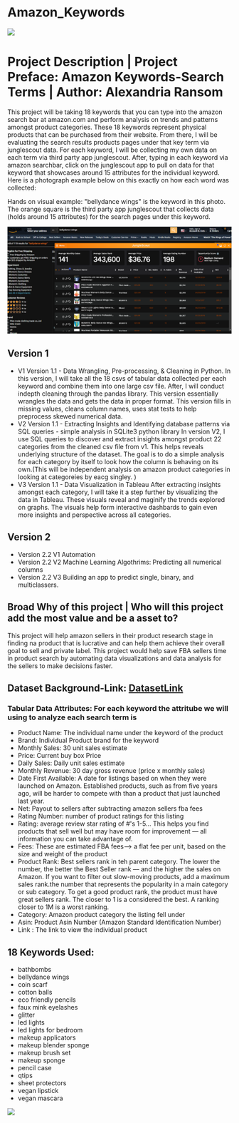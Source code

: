 #                   Amazon_Keywords 

![](https://github.com/Alexandria-Ransom/Amazon_Keywords/blob/main/amazonman.gif)



# Project Description | Project Preface: Amazon Keywords-Search Terms | Author: Alexandria Ransom

This project will be taking 18 keywords that you can type into the amazon search bar at amazon.com and perform analysis on trends and patterns amongst product categories. These 18 keywords represent physical products that can be purchased from their website. From there, I will be evaluating the search results products pages under that key term via junglescout data. For each keyword, I will be collecting  my own data on each term via third party app junglescout. After, typing in each keyword via amazon searchbar, click on the junglescout app to pull on data for that keyword that showcases around 15 attributes for the individual keyword. Here is a photograph example below on this exactly on how each word was collected:

Hands on visual example: "bellydance wings" is the keyword in this photo. The orange square is the third party app junglescout that collects data (holds around 15 attributes) for the search pages under this keyword.

![junglescout](https://github.com/Alexandria-Ransom/Amazon_Keywords/blob/Version1.1/gifs/photos/junglescout.png)







## Version 1
- V1 Version 1.1 - Data Wrangling, Pre-processing, & Cleaning in Python. In this version, I will take all the 18 csvs of tabular data collected per each keyword and combine them into one large csv file. After, I will conduct indepth cleaning through the pandas library. This version essentially wrangles the data and gets the data in proper format. This version fills in missing values, cleans column names, uses stat tests to help preprocess skewed numerical data. 
- V2 Version 1.1 - Extracting Insights and Identifying database patterns via SQL queries - simple analysis in SQLite3 python library
  In version V2, I use SQL queries to discover and extract insights amongst product 22 categories from the cleaned csv file from v1. This helps reveals underlying structure of the dataset. The goal is to do a simple analysis for each category by itself to look how the column is behaving on its own.(This will be independent analysis on amazon product categories in looking at categoreies by eacg singley. )  
- V3 Version 1.1 - Data Visualization in Tableau
  After extracting insights amongst each category, I will take it a step further by visualizing the data in Tableau. These visuals reveal and maginify the trends explored on graphs. The visuals help form interactive dashbards to gain even more insights and perspective across all categories. 

## Version 2 
- Version 2.2 V1 Automation 
- Version 2.2 V2 Machine Learning Algothrims: Predicting all numerical columns
- Version 2.2 V3 Building an app to predict single, binary, and multiclassers. 
## Broad Why of this project | Who will this project add the most value and be a asset to? 
This project will help amazon sellers in their product research stage in finding na product that is lucrative and can help them achieve their overall goal to sell and private label. This project would help save FBA sellers time in product search by automating data visualizations and data analysis for the sellers to make decisions faster. 



## Dataset Background-Link: [DatasetLink](https://github.com/Alexandria-Ransom/Amazon_Keywords/blob/Version1.1/ecom_search_keywords.csv)



### Tabular Data Attributes: For each keyword the attritube we will using to analyze each search term is 
* Product Name: The individual name under the keyword of the product 
* Brand: Individual Product brand for the keyword
* Monthly Sales: 30 unit sales estimate
* Price: Current buy box Price  
* Daily Sales: Daily unit sales estimate  
* Monthly Revenue: 30 day gross revenue (price x monthly sales)
* Date First Available: A date for listings based on when they were launched on Amazon. Established products, such as from five years ago, will be harder to compete with than a product that just launched last year.
* Net: Payout to sellers after subtracting amazon sellers fba fees
* Rating Number: number of product ratings for this listing
* Rating: average review star rating of #'s 1-5... This helps you find products that sell well but may have room for improvement — all information you can take advantage of.
* Fees: These are estimated FBA fees--> a flat fee per unit, based on the size and weight of the product
* Product Rank: Best sellers rank in teh parent category. The lower the number, the better the Best Seller rank –– and the higher the sales on Amazon. If you want to filter out slow-moving products, add a maximum sales rank.the number that represents the popularity in a main category or sub category. To get a good product rank, the product must have great sellers rank. The closer to 1 is a considered the best. A ranking closer to 1M is a worst ranking.
* Category: Amazon product category the listing fell under
* Asin: Product Asin Number (Amazon Standard Identification Number)
* Link : The link to view the individual product
## **18 Keywords Used:**


* bathbombs 
* bellydance wings 
* coin scarf
* cotton balls 
* eco friendly pencils
* faux mink eyelashes
* glitter
* led lights
* led lights for bedroom
* makeup applicators 
* makeup blender sponge 
* makeup brush set 
* makeup sponge 
* pencil case 
* qtips 
* sheet protectors 
* vegan lipstick 
* vegan mascara

![](https://github.com/Alexandria-Ransom/Amazon_Keywords/blob/main/giphy.gif)
